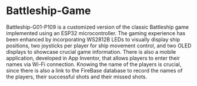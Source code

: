 # Battleship-Game
Battleship-G01-P109 is a customized version of the classic Battleship game implemented using an ESP32 microcontroller. The gaming experience has been enhanced by incorporating WS2812B LEDs to visually display ship positions, two joysticks per player for ship movement control, and two OLED displays to showcase crucial game information. There is also a mobile application, developed in App Inventor, that allows players to enter their names via Wi-Fi connection. Knowing the name of the players is crucial, since there is also a link to the FireBase database to record the names of the players, their successful shots and their missed shots.
